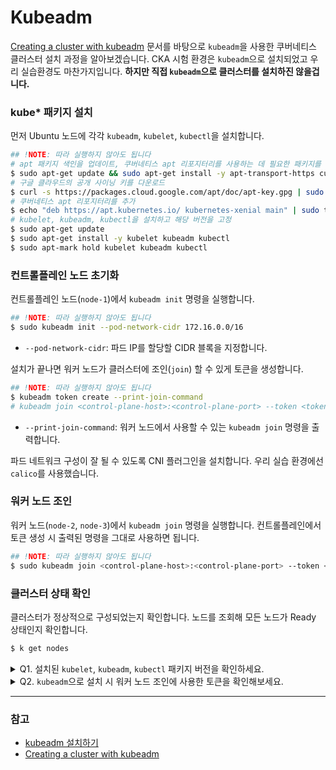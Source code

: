 # Kubeadm

[Creating a cluster with kubeadm](https://kubernetes.io/docs/setup/production-environment/tools/kubeadm/create-cluster-kubeadm/)
문서를 바탕으로 `kubeadm`을 사용한 쿠버네티스 클러스터 설치 과정을 알아보겠습니다. CKA 시험 환경은 `kubeadm`으로 설치되었고 우리 실습환경도 마찬가지입니다. **하지만 직접 `kubeadm`으로 클러스터를 설치하진 않을겁니다.**

### kube* 패키지 설치
먼저 Ubuntu 노드에 각각 `kubeadm`, `kubelet`, `kubectl`을 설치합니다.

```sh
## !NOTE: 따라 실행하지 않아도 됩니다
# apt 패키지 색인을 업데이트, 쿠버네티스 apt 리포지터리를 사용하는 데 필요한 패키지를 설치
$ sudo apt-get update && sudo apt-get install -y apt-transport-https curl
# 구글 클라우드의 공개 사이닝 키를 다운로드
$ curl -s https://packages.cloud.google.com/apt/doc/apt-key.gpg | sudo apt-key add -
# 쿠버네티스 apt 리포지터리를 추가
$ echo "deb https://apt.kubernetes.io/ kubernetes-xenial main" | sudo tee /etc/apt/sources.list.d/kubernetes.list
# kubelet, kubeadm, kubectl을 설치하고 해당 버전을 고정
$ sudo apt-get update
$ sudo apt-get install -y kubelet kubeadm kubectl
$ sudo apt-mark hold kubelet kubeadm kubectl
```
### 컨트롤플레인 노드 초기화
컨트롤플레인 노드(`node-1`)에서 `kubeadm init` 명령을 실행합니다.

```sh
## !NOTE: 따라 실행하지 않아도 됩니다
$ sudo kubeadm init --pod-network-cidr 172.16.0.0/16
```
- `--pod-network-cidr`: 파드 IP를 할당할 CIDR 블록을 지정합니다.

설치가 끝나면 워커 노드가 클러스터에 조인(`join`) 할 수 있게 토큰을 생성합니다.
```sh
## !NOTE: 따라 실행하지 않아도 됩니다
$ kubeadm token create --print-join-command
# kubeadm join <control-plane-host>:<control-plane-port> --token <token> --discovery-token-ca-cert-hash sha256:<hash>
```

- `--print-join-command`: 워커 노드에서 사용할 수 있는 `kubeadm join` 명령을 출력합니다.

파드 네트워크 구성이 잘 될 수 있도록 CNI 플러그인을 설치합니다. 우리 실습 환경에선 `calico`를 사용했습니다.

### 워커 노드 조인
워커 노드(`node-2`, `node-3`)에서 `kubeadm join` 명령을 실행합니다. 컨트롤플레인에서 토큰 생성 시 출력된 명령을 그대로 사용하면 됩니다.

```sh
## !NOTE: 따라 실행하지 않아도 됩니다
$ sudo kubeadm join <control-plane-host>:<control-plane-port> --token <token> --discovery-token-ca-cert-hash sha256:<hash>
```

### 클러스터 상태 확인
클러스터가 정상적으로 구성되었는지 확인합니다. 노드를 조회해 모든 노드가 Ready 상태인지 확인합니다.

```sh
$ k get nodes
```

<details>
<summary>Q1. 설치된 <code>kubelet</code>, <code>kubeadm</code>, <code>kubectl</code> 패키지 버전을 확인하세요.</summary>

```sh
$ dpkg -l kubelet kubeadm kubectl
```

```sh
# 패키지가 아닌 각 바이너리, 프로세스 버전 확인 명령
$ kubelet --version
# 또는 k get nodes 결과 VERSION에서도 확인 가능
$ kubeadm version
$ kubectl version
```

</details>

<details>
<summary>Q2. <code>kubeadm</code>으로 설치 시 워커 노드 조인에 사용한 토큰을 확인해보세요.</summary>

```sh
$ kubeadm token list
```

</details>


---

### 참고
- [kubeadm 설치하기](https://kubernetes.io/ko/docs/setup/production-environment/tools/kubeadm/install-kubeadm/)
- [Creating a cluster with kubeadm](https://kubernetes.io/docs/setup/production-environment/tools/kubeadm/create-cluster-kubeadm/)
